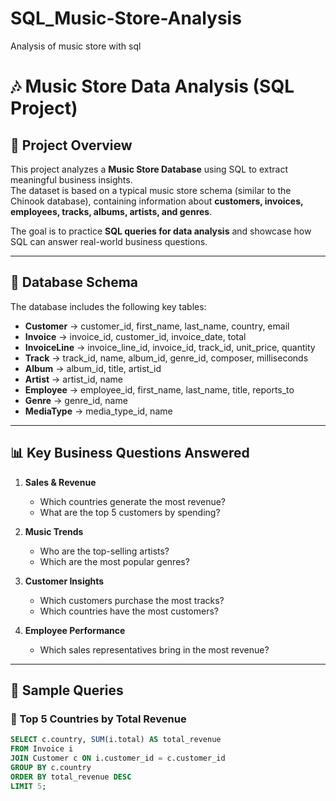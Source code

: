 # SQL_Music-Store-Analysis
Analysis of music store with sql
# 🎶 Music Store Data Analysis (SQL Project)

## 📌 Project Overview
This project analyzes a **Music Store Database** using SQL to extract meaningful business insights.  
The dataset is based on a typical music store schema (similar to the Chinook database), containing information about **customers, invoices, employees, tracks, albums, artists, and genres**.  

The goal is to practice **SQL queries for data analysis** and showcase how SQL can answer real-world business questions.

---

## 📂 Database Schema
The database includes the following key tables:

- **Customer** → customer_id, first_name, last_name, country, email  
- **Invoice** → invoice_id, customer_id, invoice_date, total  
- **InvoiceLine** → invoice_line_id, invoice_id, track_id, unit_price, quantity  
- **Track** → track_id, name, album_id, genre_id, composer, milliseconds  
- **Album** → album_id, title, artist_id  
- **Artist** → artist_id, name  
- **Employee** → employee_id, first_name, last_name, title, reports_to  
- **Genre** → genre_id, name  
- **MediaType** → media_type_id, name  

---

## 📊 Key Business Questions Answered
1. **Sales & Revenue**
   - Which countries generate the most revenue?
   - What are the top 5 customers by spending?

2. **Music Trends**
   - Who are the top-selling artists?
   - Which are the most popular genres?

3. **Customer Insights**
   - Which customers purchase the most tracks?
   - Which countries have the most customers?

4. **Employee Performance**
   - Which sales representatives bring in the most revenue?

---

## 📝 Sample Queries

### 🔹 Top 5 Countries by Total Revenue
```sql
SELECT c.country, SUM(i.total) AS total_revenue
FROM Invoice i
JOIN Customer c ON i.customer_id = c.customer_id
GROUP BY c.country
ORDER BY total_revenue DESC
LIMIT 5;

